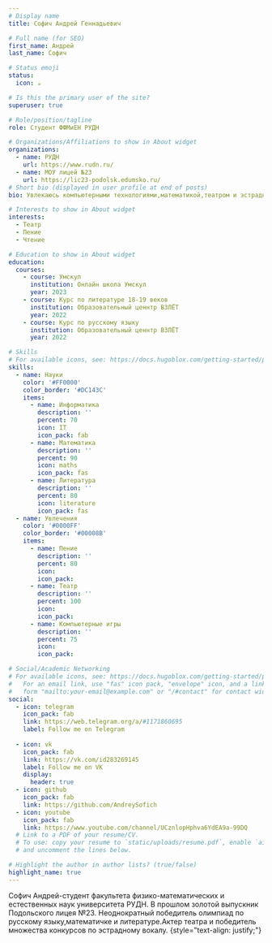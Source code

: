 ```yaml
---
# Display name
title: Софич Андрей Геннадьевич

# Full name (for SEO)
first_name: Андрей
last_name: Софич

# Status emoji
status:
  icon: ☕️

# Is this the primary user of the site?
superuser: true

# Role/position/tagline
role: Студент ФФМиЕН РУДН

# Organizations/Affiliations to show in About widget
organizations:
  - name: РУДН
    url: https://www.rudn.ru/
  - name: МОУ лицей №23
    url: https://lic23-podolsk.edumsko.ru/
# Short bio (displayed in user profile at end of posts)
bio: Увлекаюсь компьютерными технологиями,математикой,театром и эстрадным вокалом.

# Interests to show in About widget
interests:
  - Театр
  - Пение
  - Чтение

# Education to show in About widget
education:
  courses:
    - course: Умскул
      institution: Онлайн школа Умскул 
      year: 2023
    - course: Курс по литературе 18-19 веков
      institution: Образовательный ценнтр ВЗЛЁТ
      year: 2022
    - course: Курс по русскому языку
      institution: Образовательный ценнтр ВЗЛЁТ
      year: 2022

# Skills
# For available icons, see: https://docs.hugoblox.com/getting-started/page-builder/#icons
skills:
  - name: Науки
    color: '#FF0000'
    color_border: '#DC143C'
    items:
      - name: Информатика
        description: ''
        percent: 70
        icon: IT
        icon_pack: fab
      - name: Математика
        description: ''
        percent: 90
        icon: maths
        icon_pack: fas
      - name: Литература
        description: ''
        percent: 80
        icon: literature
        icon_pack: fas
  - name: Увлечения
    color: '#0000FF'
    color_border: '#00008B'
    items:
      - name: Пение
        description: ''
        percent: 80
        icon: 
        icon_pack: 
      - name: Театр
        description: ''
        percent: 100
        icon: 
        icon_pack: 
      - name: Компьютерные игры
        description: ''
        percent: 75
        icon: 
        icon_pack: 

# Social/Academic Networking
# For available icons, see: https://docs.hugoblox.com/getting-started/page-builder/#icons
#   For an email link, use "fas" icon pack, "envelope" icon, and a link in the
#   form "mailto:your-email@example.com" or "/#contact" for contact widget.
social:
  - icon: telegram
    icon_pack: fab
    link: https://web.telegram.org/a/#1171860695
    label: Follow me on Telegram
 
  - icon: vk
    icon_pack: fab
    link: https://vk.com/id283269145
    label: Follow me on VK
    display:
      header: true
  - icon: github
    icon_pack: fab
    link: https://github.com/AndreySofich
  - icon: youtube
    icon_pack: fab
    link: https://www.youtube.com/channel/UCznlopHphva6YdEA9a-99DQ
  # Link to a PDF of your resume/CV.
  # To use: copy your resume to `static/uploads/resume.pdf`, enable `ai` icons in `params.yaml`,
  # and uncomment the lines below.

# Highlight the author in author lists? (true/false)
highlight_name: true
---
```

Софич Андрей-студент факультета физико-математических и естественных наук университета РУДН. В прошлом золотой выпускник Подольского лицея №23. Неоднократный победитель олимпиад по русскому языку,математичке и литературе.Актер театра и победитель множества конкурсов по эстрадному вокалу.
{style="text-align: justify;"}
